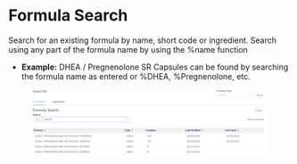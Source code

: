# Formula Search

Search for an existing formula by name, short code or ingredient. Search using any part of the formula name by using the %name function

* **Example:** DHEA / Pregnenolone SR Capsules can be found by searching the formula name as entered or %DHEA, %Pregnenolone, etc.

<figure><img src="../.gitbook/assets/image (114).png" alt=""><figcaption></figcaption></figure>
